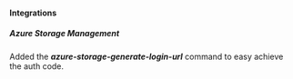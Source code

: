 
#### Integrations
##### Azure Storage Management
Added the ***azure-storage-generate-login-url*** command to easy achieve the auth code.
